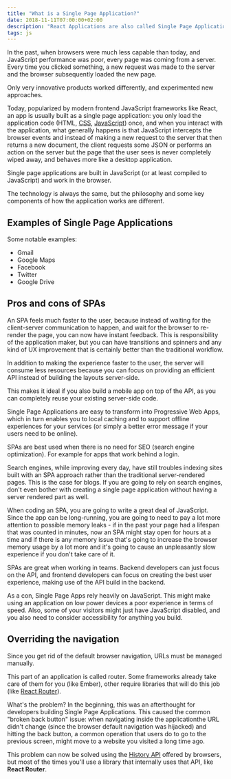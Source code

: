 ```yaml
---
title: "What is a Single Page Application?"
date: 2018-11-11T07:00:00+02:00
description: "React Applications are also called Single Page Applications. What does this mean?"
tags: js
---
```


In the past, when browsers were much less capable than today, and JavaScript performance was poor, every page was coming from a server. Every time you clicked something, a new request was made to the server and the browser subsequently loaded the new page.

Only very innovative products worked differently, and experimented new approaches.

Today, popularized by modern frontend JavaScript frameworks like React, an app is usually built as a single page application: you only load the application code (HTML, [CSS](/css/), [JavaScript](/javascript/)) once, and when you interact with the application, what generally happens is that JavaScript intercepts the browser events and instead of making a new request to the server that then returns a new document, the client requests some JSON or performs an action on the server but the page that the user sees is never completely wiped away, and behaves more like a desktop application.

Single page applications are built in JavaScript (or at least compiled to JavaScript) and work in the browser.

The technology is always the same, but the philosophy and some key components of how the application works are different.

## Examples of Single Page Applications

Some notable examples:

- Gmail
- Google Maps
- Facebook
- Twitter
- Google Drive

## Pros and cons of SPAs

An SPA feels much faster to the user, because instead of waiting for the client-server communication to happen, and wait for the browser to re-render the page, you can now have instant feedback. This is responsibility of the application maker, but you can have transitions and spinners and any kind of UX improvement that is certainly better than the traditional workflow.

In addition to making the experience faster to the user, the server will consume less resources because you can focus on providing an efficient API instead of building the layouts server-side.

This makes it ideal if you also build a mobile app on top of the API, as you can completely reuse your existing server-side code.

Single Page Applications are easy to transform into Progressive Web Apps, which in turn enables you to local caching and to support offline experiences for your services (or simply a better error message if your users need to be online).

SPAs are best used when there is no need for SEO (search engine optimization). For example for apps that work behind a login.

Search engines, while improving every day, have still troubles indexing sites built with an SPA approach rather than the traditional server-rendered pages. This is the case for blogs. If you are going to rely on search engines, don't even bother with creating a single page application without having a server rendered part as well.

When coding an SPA, you are going to write a great deal of JavaScript. Since the app can be long-running, you are going to need to pay a lot more attention to possible memory leaks - if in the past your page had a lifespan that was counted in minutes, now an SPA might stay open for hours at a time and if there is any memory issue that's going to increase the browser memory usage by a lot more and it's going to cause an unpleasantly slow experience if you don't take care of it.

SPAs are great when working in teams. Backend developers can just focus on the API, and frontend developers can focus on creating the best user experience, making use of the API build in the backend.

As a con, Single Page Apps rely heavily on JavaScript. This might make using an application on low power devices a poor experience in terms of speed. Also, some of your visitors might just have JavaScript disabled, and you also need to consider accessibility for anything you build.

## Overriding the navigation

Since you get rid of the default browser navigation, URLs must be managed manually.

This part of an application is called router. Some frameworks already take care of them for you (like Ember), other require libraries that will do this job (like [React Router](/react-router/)).

What's the problem? In the beginning, this was an afterthought for developers building Single Page Applications. This caused the common "broken back button" issue: when navigating inside the applicationthe URL didn't change (since the browser default navigation was hijacked) and hitting the back button, a common operation that users do to go to the previous screen, might move to a website you visited a long time ago.

This problem can now be solved using the [History API](https://flaviocopes.com/history-api/) offered by browsers, but most of the times you'll use a library that internally uses that API, like **React Router**.

